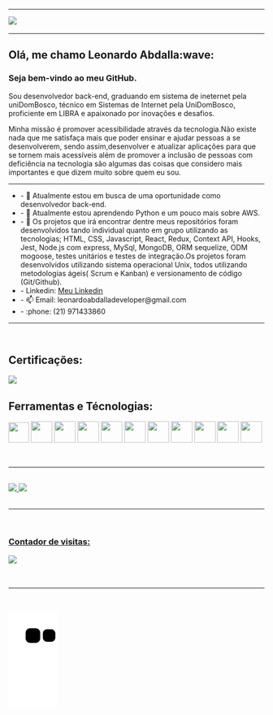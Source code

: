 ___

<p> <img src="https://raw.githubusercontent.com/joaopauloaramuni/joaopauloaramuni/master/img/header.png" /> </p>

___

<h2>Olá, me chamo Leonardo Abdalla:wave:</h2>
<h3>Seja bem-vindo ao meu GitHub.</h3>

<p>Sou desenvolvedor back-end, graduando em sistema de ineternet pela uniDomBosco, técnico em Sistemas de Internet pela UniDomBosco, proficiente em LIBRA e apaixonado por inovações e desafios.</p> 

<p>Minha missão é promover acessibilidade através da tecnologia.Não existe nada que me satisfaça mais que poder ensinar e ajudar pessoas a se desenvolverem, sendo assim,desenvolver e atualizar aplicações para que se tornem mais acessíveis além de promover a inclusão de pessoas com deficiência na tecnologia são algumas das coisas que considero mais importantes e que dizem muito sobre quem eu sou.</p>

___

<ul>
  <li>- 🔭 Atualmente estou em busca de uma oportunidade como desenvolvedor back-end.</li>
  <li>- 🌱 Atualmente estou aprendendo Python e um pouco mais sobre AWS.</li>
  <li>- 👯 Os projetos que irá encontrar dentre meus repositórios foram desenvolvidos tando individual quanto em grupo utilizando as tecnologias; HTML, CSS, Javascript, React, Redux, Context API, Hooks, Jest, Node.js com express, MySql, MongoDB, ORM sequelize, ODM mogoose, testes unitários e testes de integração.Os projetos foram desenvolvidos utilizando sistema operacional Unix, todos utilizando metodologias ágeis( Scrum e Kanban) e versionamento de código (Git/Github).</li>
  <li>- Linkedin: <a href="https://www.linkedin.com/in/leonardoabdalladeveloper/">Meu Linkedin</a></li>
  <li>- 📫 Email: leonardoabdalladeveloper@gmail.com</li>
  <li>- :phone: (21) 971433860</li>
</ul>

___
</br>
<h2> Certificações:</h2>
<img src="https://img-c.udemycdn.com/course/750x422/5285190_e206_13.jpg"  width="200" heigth="200"/>
<h2>Ferramentas e Técnologias:</h2>
<p> <img src="https://cdn.jsdelivr.net/gh/devicons/devicon/icons/linux/linux-original.svg" width="40" height="40"/> 
<img height="42" width="42" src="https://cdn.jsdelivr.net/gh/devicons/devicon/icons/html5/html5-original-wordmark.svg"/> <img height="42" width="42" src="https://cdn.jsdelivr.net/gh/devicons/devicon/icons/css3/css3-original-wordmark.svg" />
<img height="42" width="42" src="https://cdn.jsdelivr.net/gh/devicons/devicon/icons/react/react-original-wordmark.svg" />
<img height="42" width="42" src="https://cdn.jsdelivr.net/gh/devicons/devicon/icons/javascript/javascript-original.svg" />
<img height="42" width="42" src="https://cdn.jsdelivr.net/gh/devicons/devicon/icons/nodejs/nodejs-original-wordmark.svg" />
<img height="42" width="42" src="https://cdn.jsdelivr.net/gh/devicons/devicon/icons/mysql/mysql-original-wordmark.svg" />
<img height="42" width="42" src="https://cdn.jsdelivr.net/gh/devicons/devicon/icons/sequelize/sequelize-original-wordmark.svg" />
<img height="42" width="42" src="https://cdn.jsdelivr.net/gh/devicons/devicon/icons/mongodb/mongodb-original-wordmark.svg" />
<img height="42" width="42" src="https://cdn.jsdelivr.net/gh/devicons/devicon/icons/typescript/typescript-original.svg" />
<img height="42" width="42" src="https://cdn.jsdelivr.net/gh/devicons/devicon@latest/icons/python/python-original.svg" />
</p>
</br>

___

</br>
<div>
<a href="https://github.com/leonardoabdalla">
<img height="180em" src="https://github-readme-stats.vercel.app/api/top-langs/?username=leonardoabdalla&layout=compact&langs_count=7&theme=dracula"/>
<img height="180em" src="https://github-readme-stats.vercel.app/api?username=leonardoabdalla&show_icons=true&theme=dracula&include_all_commits=true&count_private=true"/>
</div>
</br>
  
 ___
  

</br>
<h3>Contador de visitas:</h3>
<p> <img src="https://profile-counter.glitch.me/leonardoabdalla/count.svg"/></p>
</br>

___

</br>

![snake gif](https://github.com/leonardoabdalla/leonardoabdalla/blob/output/github-contribution-grid-snake.svg)
